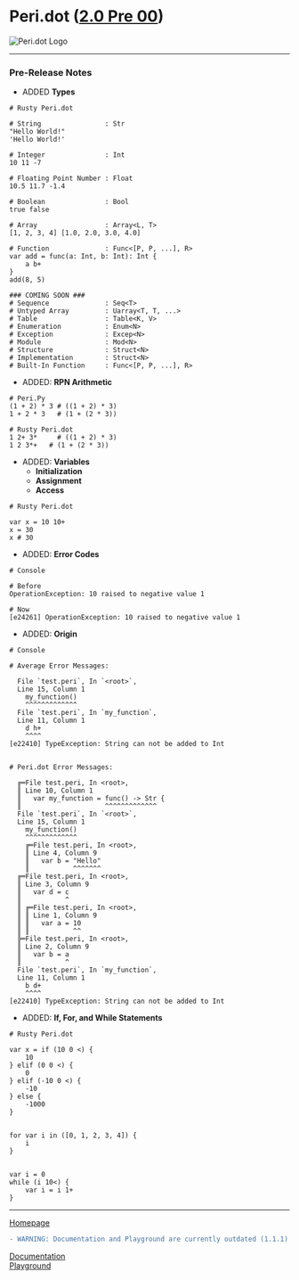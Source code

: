 # Peri.dot ([2.0 Pre 00](https://github.com/toto-bird/Peri.dot/releases/tag/2.0.0-pre-00))

![Peri.dot Logo](https://raw.githubusercontent.com/toto-bird/Peri.dot/master/logo.png)

---

### Pre-Release Notes
- ADDED __Types__
```peridot
# Rusty Peri.dot

# String                : Str
"Hello World!"
'Hello World!'

# Integer               : Int
10 11 -7

# Floating Point Number : Float
10.5 11.7 -1.4

# Boolean               : Bool
true false

# Array                 : Array<L, T>
[1, 2, 3, 4] [1.0, 2.0, 3.0, 4.0]

# Function              : Func<[P, P, ...], R>
var add = func(a: Int, b: Int): Int {
    a b+
}
add(8, 5)

### COMING SOON ###
# Sequence              : Seq<T>
# Untyped Array         : Uarray<T, T, ...>
# Table                 : Table<K, V>
# Enumeration           : Enum<N>
# Exception             : Excep<N>
# Module                : Mod<N>
# Structure             : Struct<N>
# Implementation        : Struct<N>
# Built-In Function     : Func<[P, P, ...], R>
```


- ADDED: __RPN Arithmetic__
```peridot
# Peri.Py
(1 + 2) * 3 # ((1 + 2) * 3)
1 + 2 * 3   # (1 + (2 * 3))

# Rusty Peri.dot
1 2+ 3*     # ((1 + 2) * 3)
1 2 3*+   # (1 + (2 * 3))
```


- ADDED: __Variables__
  - __Initialization__
  - __Assignment__
  - __Access__
```peridot
# Rusty Peri.dot

var x = 10 10+
x = 30
x # 30
```


- ADDED: __Error Codes__
```
# Console

# Before
OperationException: 10 raised to negative value 1

# Now
[e24261] OperationException: 10 raised to negative value 1
```


- ADDED: __Origin__
```
# Console

# Average Error Messages:

  File `test.peri`, In `<root>`,
  Line 15, Column 1
    my_function()
    ^^^^^^^^^^^^^
  File `test.peri`, In `my_function`,
  Line 11, Column 1
    d h+
    ^^^^
[e22410] TypeException: String can not be added to Int


# Peri.dot Error Messages:

  ╔═File test.peri, In <root>,
  ║ Line 10, Column 1
  ║   var my_function = func() -> Str {
  ║                     ^^^^^^^^^^^^^
  File `test.peri`, In `<root>`,
  Line 15, Column 1
    my_function()
    ^^^^^^^^^^^^^
    ╔═File test.peri, In <root>,
    ║ Line 4, Column 9
    ║   var b = "Hello"
    ║           ^^^^^^^
  ╔═File test.peri, In <root>,
  ║ Line 3, Column 9
  ║   var d = c
  ║           ^
  ║ ╔═File test.peri, In <root>,
  ║ ║ Line 1, Column 9
  ║ ║   var a = 10
  ║ ║           ^^
  ╠═File test.peri, In <root>,
  ║ Line 2, Column 9
  ║   var b = a
  ║           ^
  File `test.peri`, In `my_function`,
  Line 11, Column 1
    b d+
    ^^^^
[e22410] TypeException: String can not be added to Int
```


- ADDED: __If, For, and While Statements__
```peridot
# Rusty Peri.dot

var x = if (10 0 <) {
    10
} elif (0 0 <) {
    0
} elif (-10 0 <) {
    -10
} else {
    -1000
}


for var i in ([0, 1, 2, 3, 4]) {
    i
}


var i = 0
while (i 10<) {
    var i = i 1+
}
```
---

[Homepage](https://toto-bird.github.io/Peri.dot-lang/)<br />
```diff
- WARNING: Documentation and Playground are currently outdated (1.1.1)
```
[Documentation](https://toto-bird.github.io/Peri.dot-lang/docs)<br />
[Playground](https://toto-bird.github.io/Peri.dot-lang/playground)<br />